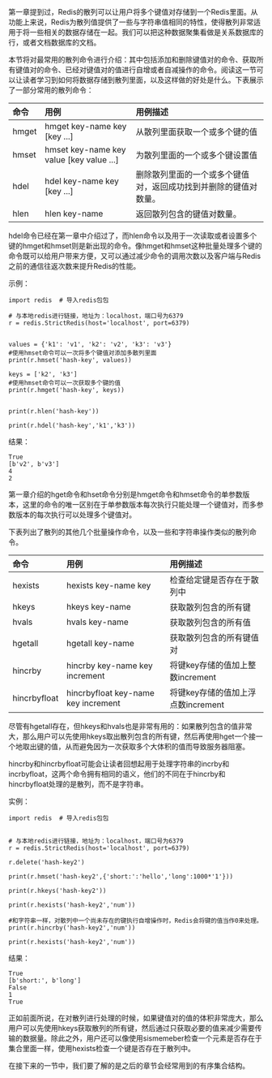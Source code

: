第一章提到过，Redis的散列可以让用户将多个键值对存储到一个Redis里面。从功能上来说，Redis为散列值提供了一些与字符串值相同的特性，使得散列非常适用于将一些相关的数据存储在一起。我们可以把这种数据聚集看做是关系数据库的行，或者文档数据库的文档。

本节将对最常用的散列命令进行介绍：其中包括添加和删除键值对的命令、获取所有键值对的命令、已经对键值对的值进行自增或者自减操作的命令。阅读这一节可以让读者学习到如何将数据存储到散列里面，以及这样做的好处是什么。下表展示了一部分常用的散列命令：

| 命令 | 用例 | 用例描述 |
| :--- | :--- | :--- |
| hmget | hmget key-name key \[key ...\] | 从散列里面获取一个或多个键的值 |
| hmset | hmset key-name key value \[key value ...\] | 为散列里面的一个或多个键设置值 |
| hdel | hdel key-name key \[key ...\] | 删除散列里面的一个或多个键值对，返回成功找到并删除的键值对数量。 |
| hlen | hlen key-name | 返回散列包含的键值对数量。 |

hdel命令已经在第一章中介绍过了，而hlen命令以及用于一次读取或者设置多个键的hmget和hmset则是新出现的命令。像hmget和hmset这种批量处理多个键的命令既可以给用户带来方便，又可以通过减少命令的调用次数以及客户端与Redis之前的通信往返次数来提升Redis的性能。

示例：

```
import redis  # 导入redis包包

# 与本地redis进行链接，地址为：localhost，端口号为6379
r = redis.StrictRedis(host='localhost', port=6379)


values = {'k1': 'v1', 'k2': 'v2', 'k3': 'v3'}
#使用hmset命令可以一次将多个键值对添加多散列里面
print(r.hmset('hash-key', values))

keys = ['k2', 'k3']
#使用hmset命令可以一次获取多个键的值
print(r.hmget('hash-key', keys))


print(r.hlen('hash-key'))

print(r.hdel('hash-key','k1','k3'))
```

结果：

```
True
[b'v2', b'v3']
4
2
```

第一章介绍的hget命令和hset命令分别是hmget命令和hmset命令的单参数版本，这里的命令的唯一区别在于单参数版本每次执行只能处理一个键值对，而多参数版本的每次执行可以处理多个键值对。

下表列出了散列的其他几个批量操作命令，以及一些和字符串操作类似的散列命令。

| 命令 | 用例 | 用例描述 |
| :--- | :--- | :--- |
| hexists | hexists key-name key | 检查给定键是否存在于散列中 |
| hkeys | hkeys key-name | 获取散列包含的所有键 |
| hvals | hvals key-name | 获取散列包含的所有值 |
| hgetall | hgetall key-name | 获取散列包含的所有键值对 |
| hincrby | hincrby key-name key increment | 将键key存储的值加上整数increment |
| hincrbyfloat | hincrbyfloat key-name key increment | 将键key存储的值加上浮点数increment |

尽管有hgetall存在，但hkeys和hvals也是非常有用的：如果散列包含的值非常大，那么用户可以先使用hkeys取出散列包含的所有键，然后再使用hget一个接一个地取出键的值，从而避免因为一次获取多个大体积的值而导致服务器阻塞。

hincrby和hincrbyfloat可能会让读者回想起用于处理字符串的incrby和incrbyfloat，这两个命令拥有相同的语义，他们的不同在于hincrby和hincrbyfloat处理的是散列，而不是字符串。

实例：

```
import redis  # 导入redis包包


# 与本地redis进行链接，地址为：localhost，端口号为6379
r = redis.StrictRedis(host='localhost', port=6379)

r.delete('hash-key2')

print(r.hmset('hash-key2',{'short:':'hello','long':1000*'1'}))

print(r.hkeys('hash-key2'))

print(r.hexists('hash-key2','num'))

#和字符串一样，对散列中一个尚未存在的键执行自增操作时，Redis会将键的值当作0来处理。
print(r.hincrby('hash-key2','num'))

print(r.hexists('hash-key2','num'))
```

结果：

```
True
[b'short:', b'long']
False
1
True
```

正如前面所说，在对散列进行处理的时候，如果键值对的值的体积非常庞大，那么用户可以先使用hkeys获取散列的所有键，然后通过只获取必要的值来减少需要传输的数据量。除此之外，用户还可以像使用sismemeber检查一个元素是否存在于集合里面一样，使用hexists检查一个键是否存在于散列中。

在接下来的一节中，我们要了解的是之后的章节会经常用到的有序集合结构。

